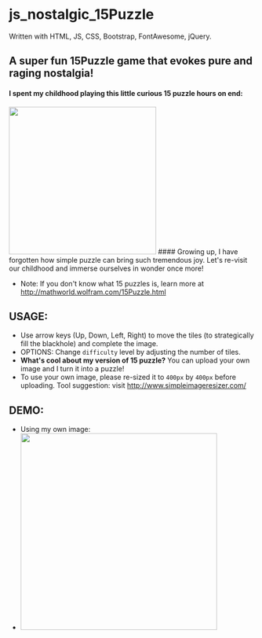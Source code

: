
# js_nostalgic_15Puzzle
Written with HTML, JS, CSS, Bootstrap, FontAwesome, jQuery.
## A super fun 15Puzzle game that evokes pure and raging nostalgia!
#### I spent my childhood playing this little curious 15 puzzle hours on end:
<img src='https://user-images.githubusercontent.com/58123635/122484918-ba785800-cfa3-11eb-8cd5-a6e4d801b6f6.png' height='300px' />
#### Growing up, I have forgotten how simple puzzle can bring such tremendous joy. Let's re-visit our childhood and immerse ourselves in wonder once more!

* Note: If you don't know what 15 puzzles is, learn more at http://mathworld.wolfram.com/15Puzzle.html

## USAGE:
* Use arrow keys (Up, Down, Left, Right) to move the tiles (to strategically fill the blackhole) and complete the image.
* OPTIONS: Change `difficulty` level by adjusting the number of tiles.
* **What's cool about my version of 15 puzzle?** You can upload your own image and I turn it into a puzzle! 
* To use your own image, please re-sized it to `400px` by `400px` before uploading. Tool suggestion: visit http://www.simpleimageresizer.com/

## DEMO:
* Using my own image: 
* <img src='https://user-images.githubusercontent.com/58123635/122485490-0d9eda80-cfa5-11eb-9842-9f43a9025074.png' height='400px'/>

